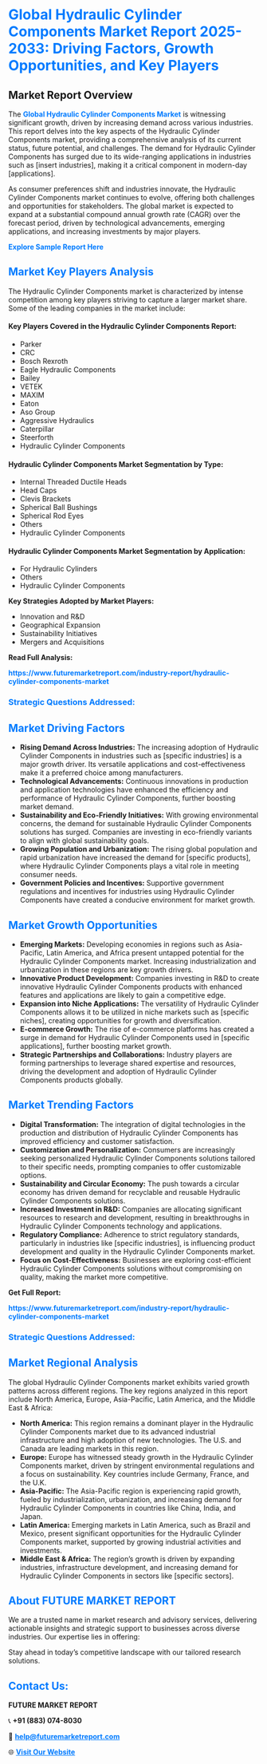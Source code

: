 <h1 style="color: #007BFF;">Global Hydraulic Cylinder Components Market Report 2025-2033: Driving Factors, Growth Opportunities, and Key Players</h1>

<section id="overview">
<h2>Market Report Overview</h2>
<p>The <a href="https://www.futuremarketreport.com/industry-report/hydraulic-cylinder-components-market" style="color: #007BFF; text-decoration: none;"><strong>Global Hydraulic Cylinder Components Market</strong></a> is witnessing significant growth, driven by increasing demand across various industries. This report delves into the key aspects of the Hydraulic Cylinder Components market, providing a comprehensive analysis of its current status, future potential, and challenges. The demand for Hydraulic Cylinder Components has surged due to its wide-ranging applications in industries such as [insert industries], making it a critical component in modern-day [applications].</p>
<p>As consumer preferences shift and industries innovate, the Hydraulic Cylinder Components market continues to evolve, offering both challenges and opportunities for stakeholders. The global market is expected to expand at a substantial compound annual growth rate (CAGR) over the forecast period, driven by technological advancements, emerging applications, and increasing investments by major players.</p>
</section>

<section id="overview">
<p><a href="https://www.futuremarketreport.com/request-sample/reportId=99738" style="color: #007BFF; text-decoration: none;"><strong>Explore Sample Report Here</strong></a></p>
</section>

<section id="key-players">
<h2 style="color: #007BFF;">Market Key Players Analysis</h2>
<p>The Hydraulic Cylinder Components market is characterized by intense competition among key players striving to capture a larger market share. Some of the leading companies in the market include:</p>
<h4>Key Players Covered in the Hydraulic Cylinder Components Report:</h4>
<ul><li>Parker</li><li>CRC</li><li>Bosch Rexroth</li><li>Eagle Hydraulic Components</li><li>Bailey</li><li>VETEK</li><li>MAXIM</li><li>Eaton</li><li>Aso Group</li><li>Aggressive Hydraulics</li><li>Caterpillar</li><li>Steerforth</li><li>Hydraulic Cylinder Components</li></ul>
<h4>Hydraulic Cylinder Components Market Segmentation by Type:</h4>
<ul><li>Internal Threaded Ductile Heads</li><li>Head Caps</li><li>Clevis Brackets</li><li>Spherical Ball Bushings</li><li>Spherical Rod Eyes</li><li>Others</li><li>Hydraulic Cylinder Components</li></ul>

<h4>Hydraulic Cylinder Components Market Segmentation by Application:</h4>
<ul><li>For Hydraulic Cylinders</li><li>Others</li><li>Hydraulic Cylinder Components</li></ul>
<p><strong>Key Strategies Adopted by Market Players:</strong></p>
<ul>
<li>Innovation and R&D</li>
<li>Geographical Expansion</li>
<li>Sustainability Initiatives</li>
<li>Mergers and Acquisitions</li>
</ul>
</section>

<section>
<p><strong>Read Full Analysis: </strong></p><a href="https://www.futuremarketreport.com/industry-report/hydraulic-cylinder-components-market" style="color: #007BFF; text-decoration: none;"><strong>https://www.futuremarketreport.com/industry-report/hydraulic-cylinder-components-market</strong></a>
<h3 style="color: #007BFF;">Strategic Questions Addressed:</h3>
</section>

<section id="driving-factors">
<h2 style="color: #007BFF;">Market Driving Factors</h2>
<ul>
<li><strong>Rising Demand Across Industries:</strong> The increasing adoption of Hydraulic Cylinder Components in industries such as [specific industries] is a major growth driver. Its versatile applications and cost-effectiveness make it a preferred choice among manufacturers.</li>
<li><strong>Technological Advancements:</strong> Continuous innovations in production and application technologies have enhanced the efficiency and performance of Hydraulic Cylinder Components, further boosting market demand.</li>
<li><strong>Sustainability and Eco-Friendly Initiatives:</strong> With growing environmental concerns, the demand for sustainable Hydraulic Cylinder Components solutions has surged. Companies are investing in eco-friendly variants to align with global sustainability goals.</li>
<li><strong>Growing Population and Urbanization:</strong> The rising global population and rapid urbanization have increased the demand for [specific products], where Hydraulic Cylinder Components plays a vital role in meeting consumer needs.</li>
<li><strong>Government Policies and Incentives:</strong> Supportive government regulations and incentives for industries using Hydraulic Cylinder Components have created a conducive environment for market growth.</li>
</ul>
</section>

<section id="growth-opportunities">
<h2 style="color: #007BFF;">Market Growth Opportunities</h2>
<ul>
<li><strong>Emerging Markets:</strong> Developing economies in regions such as Asia-Pacific, Latin America, and Africa present untapped potential for the Hydraulic Cylinder Components market. Increasing industrialization and urbanization in these regions are key growth drivers.</li>
<li><strong>Innovative Product Development:</strong> Companies investing in R&D to create innovative Hydraulic Cylinder Components products with enhanced features and applications are likely to gain a competitive edge.</li>
<li><strong>Expansion into Niche Applications:</strong> The versatility of Hydraulic Cylinder Components allows it to be utilized in niche markets such as [specific niches], creating opportunities for growth and diversification.</li>
<li><strong>E-commerce Growth:</strong> The rise of e-commerce platforms has created a surge in demand for Hydraulic Cylinder Components used in [specific applications], further boosting market growth.</li>
<li><strong>Strategic Partnerships and Collaborations:</strong> Industry players are forming partnerships to leverage shared expertise and resources, driving the development and adoption of Hydraulic Cylinder Components products globally.</li>
</ul>
</section>

<section id="trending-factors">
<h2 style="color: #007BFF;">Market Trending Factors</h2>
<ul>
<li><strong>Digital Transformation:</strong> The integration of digital technologies in the production and distribution of Hydraulic Cylinder Components has improved efficiency and customer satisfaction.</li>
<li><strong>Customization and Personalization:</strong> Consumers are increasingly seeking personalized Hydraulic Cylinder Components solutions tailored to their specific needs, prompting companies to offer customizable options.</li>
<li><strong>Sustainability and Circular Economy:</strong> The push towards a circular economy has driven demand for recyclable and reusable Hydraulic Cylinder Components solutions.</li>
<li><strong>Increased Investment in R&D:</strong> Companies are allocating significant resources to research and development, resulting in breakthroughs in Hydraulic Cylinder Components technology and applications.</li>
<li><strong>Regulatory Compliance:</strong> Adherence to strict regulatory standards, particularly in industries like [specific industries], is influencing product development and quality in the Hydraulic Cylinder Components market.</li>
<li><strong>Focus on Cost-Effectiveness:</strong> Businesses are exploring cost-efficient Hydraulic Cylinder Components solutions without compromising on quality, making the market more competitive.</li>
</ul>
</section>

<section>
<p><strong>Get Full Report: </strong></p><a href="https://www.futuremarketreport.com/industry-report/hydraulic-cylinder-components-market" style="color: #007BFF; text-decoration: none;"><strong>https://www.futuremarketreport.com/industry-report/hydraulic-cylinder-components-market</strong></a>
<h3 style="color: #007BFF;">Strategic Questions Addressed:</h3>
</section>


<section id="regional-analysis">
<h2 style="color: #007BFF;">Market Regional Analysis</h2>
<p>The global Hydraulic Cylinder Components market exhibits varied growth patterns across different regions. The key regions analyzed in this report include North America, Europe, Asia-Pacific, Latin America, and the Middle East & Africa:</p>
<ul>
<li><strong>North America:</strong> This region remains a dominant player in the Hydraulic Cylinder Components market due to its advanced industrial infrastructure and high adoption of new technologies. The U.S. and Canada are leading markets in this region.</li>
<li><strong>Europe:</strong> Europe has witnessed steady growth in the Hydraulic Cylinder Components market, driven by stringent environmental regulations and a focus on sustainability. Key countries include Germany, France, and the U.K.</li>
<li><strong>Asia-Pacific:</strong> The Asia-Pacific region is experiencing rapid growth, fueled by industrialization, urbanization, and increasing demand for Hydraulic Cylinder Components in countries like China, India, and Japan.</li>
<li><strong>Latin America:</strong> Emerging markets in Latin America, such as Brazil and Mexico, present significant opportunities for the Hydraulic Cylinder Components market, supported by growing industrial activities and investments.</li>
<li><strong>Middle East & Africa:</strong> The region’s growth is driven by expanding industries, infrastructure development, and increasing demand for Hydraulic Cylinder Components in sectors like [specific sectors].</li>
</ul>
</section>

<footer>
<h2 style="color: #007BFF;">About FUTURE MARKET REPORT</h2>
<p>We are a trusted name in market research and advisory services, delivering actionable insights and strategic support to businesses across diverse industries. Our expertise lies in offering:</p>

<p>Stay ahead in today’s competitive landscape with our tailored research solutions.</p>

<h2 style="color: #007BFF;">Contact Us:</h2>
<p><strong>FUTURE MARKET REPORT</strong></p>
<p>📞 <strong>+91 (883) 074-8030</strong></p>
<p>📧 <strong><a href="mailto:help@futuremarketreport.com" style="color: #007BFF;">help@futuremarketreport.com</a></strong></p>
<p>🌐 <strong><a href="https://www.futuremarketreport.com/" style="color: #007BFF;">Visit Our Website</a></strong></p>
</footer>